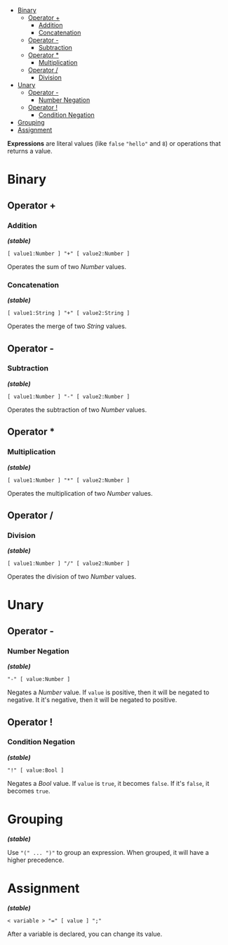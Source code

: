 - [Binary](#binary)
	- [Operator +](#operator-)
		- [Addition](#addition)
		- [Concatenation](#concatenation)
	- [Operator -](#operator--)
		- [Subtraction](#subtraction)
	- [Operator \*](#operator--1)
		- [Multiplication](#multiplication)
	- [Operator /](#operator--2)
		- [Division](#division)
- [Unary](#unary)
	- [Operator -](#operator---1)
		- [Number Negation](#number-negation)
	- [Operator !](#operator--3)
		- [Condition Negation](#condition-negation)
- [Grouping](#grouping)
- [Assignment](#assignment)


**Expressions** are literal values (like `false` `"hello"` and `8`) or operations that returns a value.


# Binary

## Operator +
### Addition

***(stable)***


`[ value1:Number ] "+" [ value2:Number ]`


Operates the sum of two *Number* values.



### Concatenation

***(stable)***


`[ value1:String ] "+" [ value2:String ]`


Operates the merge of two *String* values.



## Operator -
### Subtraction

***(stable)***


`[ value1:Number ] "-" [ value2:Number ]`


Operates the subtraction of two *Number* values.



## Operator *
### Multiplication

***(stable)***


`[ value1:Number ] "*" [ value2:Number ]`


Operates the multiplication of two *Number* values.



## Operator /
### Division

***(stable)***


`[ value1:Number ] "/" [ value2:Number ]`


Operates the division of two *Number* values.



# Unary

## Operator -
### Number Negation

***(stable)***


`"-" [ value:Number ]`


Negates a *Number* value.
If `value` is positive, then it will be negated to negative. It it's negative, then it will be negated to positive.



## Operator !
### Condition Negation

***(stable)***


`"!" [ value:Bool ]`


Negates a *Bool* value.
If `value` is `true`, it becomes `false`. If it's `false`, it becomes `true`.



# Grouping

***(stable)***


Use `"(" ... ")"` to group an expression. When grouped, it will have a higher precedence.



# Assignment

***(stable)***


`< variable > "=" [ value ] ";"`


After a variable is declared, you can change its value.